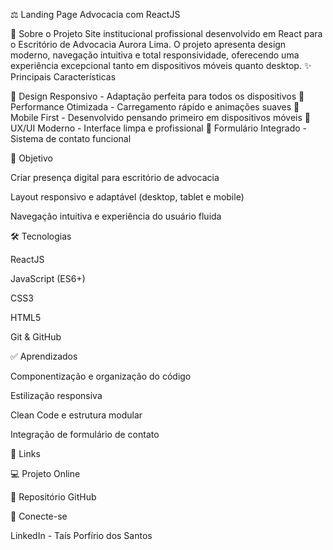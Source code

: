 ⚖️ Landing Page Advocacia com ReactJS

📖 Sobre o Projeto
Site institucional profissional desenvolvido em React para o Escritório de Advocacia Aurora Lima.
O projeto apresenta design moderno, navegação intuitiva e total responsividade, oferecendo uma experiência excepcional tanto em dispositivos móveis quanto desktop.
✨ Principais Características

🎨 Design Responsivo - Adaptação perfeita para todos os dispositivos
🚀 Performance Otimizada - Carregamento rápido e animações suaves
📱 Mobile First - Desenvolvido pensando primeiro em dispositivos móveis
🎯 UX/UI Moderno - Interface limpa e profissional
📧 Formulário Integrado - Sistema de contato funcional


🚀 Objetivo

Criar presença digital para escritório de advocacia

Layout responsivo e adaptável (desktop, tablet e mobile)

Navegação intuitiva e experiência do usuário fluida

🛠️ Tecnologias

ReactJS

JavaScript (ES6+)

CSS3

HTML5

Git & GitHub

✅ Aprendizados

Componentização e organização do código

Estilização responsiva

Clean Code e estrutura modular

Integração de formulário de contato

🔗 Links

💻 Projeto Online

📂 Repositório GitHub

🤝 Conecte-se

LinkedIn - Taís Porfírio dos Santos
